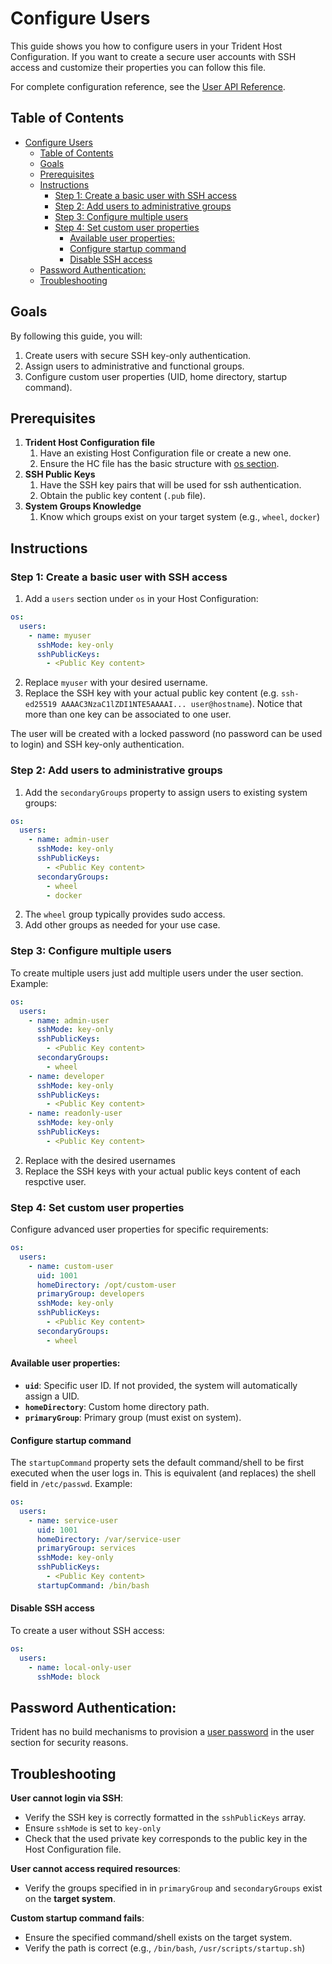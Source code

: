 
# Configure Users

This guide shows you how to configure users in your Trident Host Configuration. If you want to create a secure user accounts with SSH access and customize their properties you can follow this file.

For complete configuration reference, see the [User API Reference](../Reference/Host-Configuration/API-Reference/User.md).

## Table of Contents

- [Configure Users](#configure-users)
  - [Table of Contents](#table-of-contents)
  - [Goals](#goals)
  - [Prerequisites](#prerequisites)
  - [Instructions](#instructions)
    - [Step 1: Create a basic user with SSH access](#step-1-create-a-basic-user-with-ssh-access)
    - [Step 2: Add users to administrative groups](#step-2-add-users-to-administrative-groups)
    - [Step 3: Configure multiple users](#step-3-configure-multiple-users)
    - [Step 4: Set custom user properties](#step-4-set-custom-user-properties)
      - [Available user properties:](#available-user-properties)
      - [Configure startup command](#configure-startup-command)
      - [Disable SSH access](#disable-ssh-access)
  - [Password Authentication:](#password-authentication)
  - [Troubleshooting](#troubleshooting)

## Goals

By following this guide, you will:

1. Create users with secure SSH key-only authentication.
2. Assign users to administrative and functional groups.
3. Configure custom user properties (UID, home directory, startup command).

## Prerequisites

1. **Trident Host Configuration file**
   1. Have an existing Host Configuration file or create a new one.
   2. Ensure the HC file has the basic structure with [os section](../Reference/Host-Configuration/API-Reference/Os.md).
2. **SSH Public Keys**
   1. Have the SSH key pairs that will be used for ssh authentication.
   2. Obtain the public key content (`.pub` file).
3. **System Groups Knowledge**
   1. Know which groups exist on your target system (e.g., `wheel`, `docker`)

## Instructions

### Step 1: Create a basic user with SSH access

1. Add a `users` section under `os` in your Host Configuration:

```yaml
os:
  users:
    - name: myuser
      sshMode: key-only
      sshPublicKeys:
        - <Public Key content>
```

2. Replace `myuser` with your desired username.
3. Replace the SSH key with your actual public key content (e.g. `ssh-ed25519 AAAAC3NzaC1lZDI1NTE5AAAAI... user@hostname`). Notice that more than one key can be associated to one user.

The user will be created with a locked password (no password can be used to login) and SSH key-only authentication.

### Step 2: Add users to administrative groups

1. Add the `secondaryGroups` property to assign users to existing system groups:

```yaml
os:
  users:
    - name: admin-user
      sshMode: key-only
      sshPublicKeys:
        - <Public Key content>
      secondaryGroups:
        - wheel
        - docker
```

2. The `wheel` group typically provides sudo access.
3. Add other groups as needed for your use case.

### Step 3: Configure multiple users

To create multiple users just add multiple users under the user section. Example:

```yaml
os:
  users:
    - name: admin-user
      sshMode: key-only
      sshPublicKeys:
        - <Public Key content>
      secondaryGroups:
        - wheel
    - name: developer
      sshMode: key-only
      sshPublicKeys:
        - <Public Key content>
    - name: readonly-user
      sshMode: key-only
      sshPublicKeys:
        - <Public Key content>
```

2. Replace with the desired usernames
3. Replace the SSH keys with your actual public keys content of each respctive user.

### Step 4: Set custom user properties

Configure advanced user properties for specific requirements:
```yaml
os:
  users:
    - name: custom-user
      uid: 1001
      homeDirectory: /opt/custom-user
      primaryGroup: developers
      sshMode: key-only
      sshPublicKeys:
        - <Public Key content>
      secondaryGroups:
        - wheel
```

#### Available user properties:
- **`uid`**: Specific user ID. If not provided, the system will automatically assign a UID.
- **`homeDirectory`**: Custom home directory path.
- **`primaryGroup`**: Primary group (must exist on system). 

#### Configure startup command

The `startupCommand` property sets the default command/shell to be first executed when the user logs in. This is equivalent (and replaces) the shell field in `/etc/passwd`. Example:

```yaml
os:
  users:
    - name: service-user
      uid: 1001
      homeDirectory: /var/service-user
      primaryGroup: services
      sshMode: key-only
      sshPublicKeys:
        - <Public Key content>
      startupCommand: /bin/bash
```

#### Disable SSH access

To create a user without SSH access:

```yaml
os:
  users:
    - name: local-only-user
      sshMode: block
```

## Password Authentication: 

Trident has no build mechanisms to provision a [user password](../Reference/Host-Configuration/API-Reference/Password.md) in the user section for security reasons.

## Troubleshooting

**User cannot login via SSH**:
- Verify the SSH key is correctly formatted in the `sshPublicKeys` array.
- Ensure `sshMode` is set to `key-only`
- Check that the used private key corresponds to the public key in the Host Configuration file.

**User cannot access required resources**:
- Verify the groups specified in  in `primaryGroup` and `secondaryGroups` exist on the **target system**.

**Custom startup command fails**:
- Ensure the specified command/shell exists on the target system.
- Verify the path is correct (e.g., `/bin/bash`, `/usr/scripts/startup.sh`)
